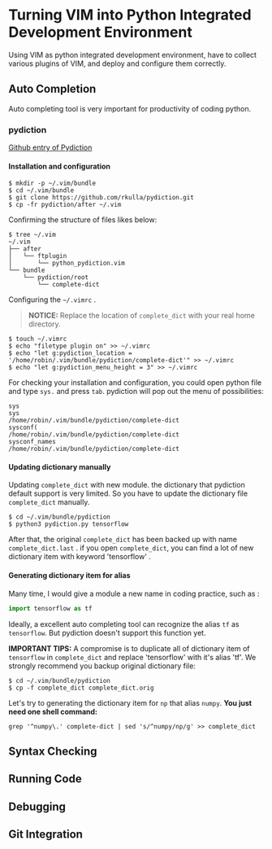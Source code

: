 # Turning VIM into Python Integrated Development Environment

Using VIM as python integrated development environment, have to collect various plugins of VIM, and deploy and configure them correctly.

## Auto Completion

Auto completing tool is very important for productivity of coding python.

### pydiction

[Github entry of Pydiction](https://github.com/rkulla/pydiction)

#### Installation and configuration

``` shell
$ mkdir -p ~/.vim/bundle
$ cd ~/.vim/bundle
$ git clone https://github.com/rkulla/pydiction.git
$ cp -fr pydiction/after ~/.vim
```

Confirming the structure of files likes below:

``` shell
$ tree ~/.vim
~/.vim
├── after
│   └── ftplugin
│       └── python_pydiction.vim
└── bundle
    └── pydiction/root
        └── complete-dict
```

Configuring the `~/.vimrc` . 

> **NOTICE:** Replace the location of `complete_dict` with your real home directory.

``` shell
$ touch ~/.vimrc
$ echo "filetype plugin on" >> ~/.vimrc
$ echo "let g:pydiction_location = '/home/robin/.vim/bundle/pydiction/complete-dict'" >> ~/.vimrc
$ echo "let g:pydiction_menu_height = 3" >> ~/.vimrc
```

For checking your installation and configuration, you could open python file and type `sys.` and press `tab`. pydiction will pop out the menu of possibilities:

```
sys
sys                          /home/robin/.vim/bundle/pydiction/complete-dict   
sysconf(                     /home/robin/.vim/bundle/pydiction/complete-dict   
sysconf_names                /home/robin/.vim/bundle/pydiction/complete-dict       
```

#### Updating dictionary manually

Updating `complete_dict` with new module. the dictionary that pydiction default support is very limited. So you have to update the dictionary file `complete_dict` manually. 

``` shell
$ cd ~/.vim/bundle/pydiction
$ python3 pydiction.py tensorflow
```

After that,  the original `complete_dict` has been backed up with name `complete_dict.last` . if you open `complete_dict`, you can find a lot of new dictionary item with keyword 'tensorflow' .

#### Generating dictionary item for alias

Many time, I would give a module a new name in coding practice, such as :

``` python
import tensorflow as tf
```

Ideally, a excellent auto completing tool can recognize the alias `tf` as `tensorflow`. But pydiction doesn't support this function yet. 

**IMPORTANT TIPS:** A compromise is to duplicate all of dictionary item of `tensorflow` in `complete_dict` and replace 'tensorflow' with it's alias 'tf'. We strongly recommend you backup original dictionary file:

``` shell
$ cd ~/.vim/bundle/pydiction
$ cp -f complete_dict complete_dict.orig
```

Let's try to generating the dictionary item for `np` that alias `numpy`.  **You just need one shell command:** 

```shell
grep '^numpy\.' complete-dict | sed 's/^numpy/np/g' >> complete_dict
```

## Syntax Checking

## Running Code

## Debugging

## Git Integration

